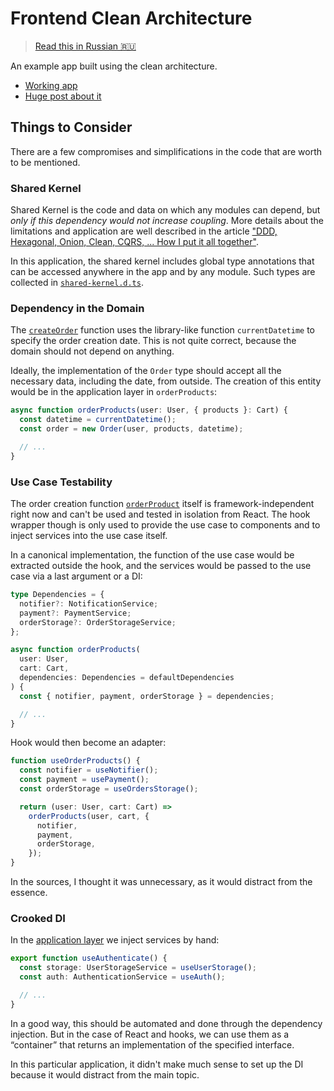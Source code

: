 # Frontend Clean Architecture

> [Read this in Russian 🇷🇺](https://github.com/bespoyasov/frontend-clean-architecture/blob/master/docs/ru.md)

An example app built using the clean architecture.

- [Working app](https://bespoyasov.ru/showcase/frontend-clean-architecture/en/)
- [Huge post about it](https://dev.to/bespoyasov/clean-architecture-on-frontend-4311)

## Things to Consider

There are a few compromises and simplifications in the code that are worth to be mentioned.

### Shared Kernel

Shared Kernel is the code and data on which any modules can depend, but _only if this dependency would not increase coupling_. More details about the limitations and application are well described in the article ["DDD, Hexagonal, Onion, Clean, CQRS, ... How I put it all together"](https://herbertograca.com/2017/11/16/explicit-architecture-01-ddd-hexagonal-onion-clean-cqrs-how-i-put-it-all-together/).

In this application, the shared kernel includes global type annotations that can be accessed anywhere in the app and by any module. Such types are collected in [`shared-kernel.d.ts`](https://github.com/bespoyasov/frontend-clean-architecture/blob/master/src/shared-kernel.d.ts).

### Dependency in the Domain

The [`createOrder`](https://github.com/bespoyasov/frontend-clean-architecture/blob/master/src/domain/order.ts#L15) function uses the library-like function `currentDatetime` to specify the order creation date. This is not quite correct, because the domain should not depend on anything.

Ideally, the implementation of the `Order` type should accept all the necessary data, including the date, from outside. The creation of this entity would be in the application layer in `orderProducts`:

```ts
async function orderProducts(user: User, { products }: Cart) {
  const datetime = currentDatetime();
  const order = new Order(user, products, datetime);

  // ...
}
```

### Use Case Testability

The order creation function [`orderProduct`](https://github.com/bespoyasov/frontend-clean-architecture/blob/master/src/application/orderProducts.ts#L24) itself is framework-independent right now and can't be used and tested in isolation from React. The hook wrapper though is only used to provide the use case to components and to inject services into the use case itself.

In a canonical implementation, the function of the use case would be extracted outside the hook, and the services would be passed to the use case via a last argument or a DI:

```ts
type Dependencies = {
  notifier?: NotificationService;
  payment?: PaymentService;
  orderStorage?: OrderStorageService;
};

async function orderProducts(
  user: User,
  cart: Cart,
  dependencies: Dependencies = defaultDependencies
) {
  const { notifier, payment, orderStorage } = dependencies;

  // ...
}
```

Hook would then become an adapter:

```ts
function useOrderProducts() {
  const notifier = useNotifier();
  const payment = usePayment();
  const orderStorage = useOrdersStorage();

  return (user: User, cart: Cart) =>
    orderProducts(user, cart, {
      notifier,
      payment,
      orderStorage,
    });
}
```

In the sources, I thought it was unnecessary, as it would distract from the essence.

### Crooked DI

In the [application layer](https://github.com/bespoyasov/frontend-clean-architecture/blob/master/src/application/orderProducts.ts) we inject services by hand:

```ts
export function useAuthenticate() {
  const storage: UserStorageService = useUserStorage();
  const auth: AuthenticationService = useAuth();

  // ...
}
```

In a good way, this should be automated and done through the dependency injection. But in the case of React and hooks, we can use them as a “container” that returns an implementation of the specified interface.

In this particular application, it didn't make much sense to set up the DI because it would distract from the main topic.
